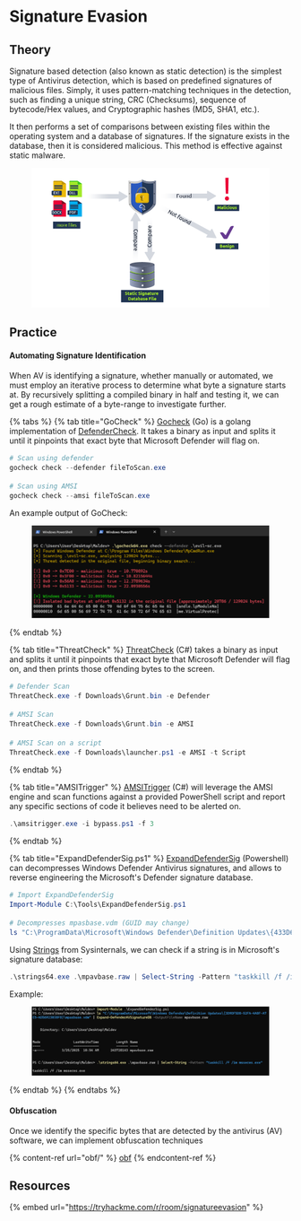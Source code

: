 # Signature Evasion

## Theory

Signature based detection (also known as static detection) is the simplest type of Antivirus detection, which is based on predefined signatures of malicious files. Simply, it uses pattern-matching techniques in the detection, such as finding a unique string, CRC (Checksums), sequence of bytecode/Hex values, and Cryptographic hashes (MD5, SHA1, etc.).

It then performs a set of comparisons between existing files within the operating system and a database of signatures. If the signature exists in the database, then it is considered malicious. This method is effective against static malware.

<figure><img src="../../.gitbook/assets/image (17).png" alt=""><figcaption></figcaption></figure>

## Practice

#### Automating Signature Identification

When AV is identifying a signature, whether manually or automated, we must employ an iterative process to determine what byte a signature starts at. By recursively splitting a compiled binary in half and testing it, we can get a rough estimate of a byte-range to investigate further.

{% tabs %}
{% tab title="GoCheck" %}
[Gocheck](https://github.com/gatariee/gocheck) (Go) is a golang implementation of [DefenderCheck](https://github.com/matterpreter/DefenderCheck). It takes a binary as input and splits it until it pinpoints that exact byte that Microsoft Defender will flag on.

```powershell
# Scan using defender
gocheck check --defender fileToScan.exe

# Scan using AMSI
gocheck check --amsi fileToScan.exe
```

An example output of GoCheck:

<figure><img src="../../.gitbook/assets/image (28).png" alt=""><figcaption></figcaption></figure>
{% endtab %}

{% tab title="ThreatCheck" %}
[ThreatCheck](https://github.com/rasta-mouse/ThreatCheck) (C#) takes a binary as input and splits it until it pinpoints that exact byte that Microsoft Defender will flag on, and then prints those offending bytes to the screen.

```powershell
# Defender Scan
ThreatCheck.exe -f Downloads\Grunt.bin -e Defender

# AMSI Scan
ThreatCheck.exe -f Downloads\Grunt.bin -e AMSI

# AMSI Scan on a script
ThreatCheck.exe -f Downloads\launcher.ps1 -e AMSI -t Script
```
{% endtab %}

{% tab title="AMSITrigger" %}
[AMSITrigger](https://github.com/RythmStick/AMSITrigger) (C#) will leverage the AMSI engine and scan functions against a provided PowerShell script and report any specific sections of code it believes need to be alerted on.

```powershell
.\amsitrigger.exe -i bypass.ps1 -f 3
```
{% endtab %}

{% tab title="ExpandDefenderSig.ps1" %}
[ExpandDefenderSig](https://gist.github.com/mattifestation/3af5a472e11b7e135273e71cb5fed866) (Powershell) can decompresses Windows Defender Antivirus signatures, and allows to reverse engineering the Microsoft's Defender signature database.

```powershell
# Import ExpandDefenderSig
Import-Module C:\Tools\ExpandDefenderSig.ps1

# Decompresses mpasbase.vdm (GUID may change)
ls "C:\ProgramData\Microsoft\Windows Defender\Definition Updates\{433D632E-1EC6-4581-B07F-B2CDADA89FBA}\mpasbase.vdm" | Expand-DefenderAVSignatureDB -OutputFileName mpavbase.raw
```

Using [Strings](https://learn.microsoft.com/en-us/sysinternals/downloads/strings) from Sysinternals, we can check if a string is in Microsoft's signature database:

```powershell
.\strings64.exe .\mpavbase.raw | Select-String -Pattern "taskkill /f /im msseces.exe"
```

Example:

<figure><img src="../../.gitbook/assets/image (1).png" alt=""><figcaption></figcaption></figure>
{% endtab %}
{% endtabs %}

#### Obfuscation

Once we identify the specific bytes that are detected by the antivirus (AV) software, we can implement obfuscation techniques

{% content-ref url="obf/" %}
[obf](obf/)
{% endcontent-ref %}

## Resources

{% embed url="https://tryhackme.com/r/room/signatureevasion" %}
